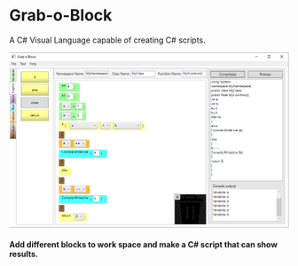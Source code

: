# Grab-o-Block
A C# Visual Language capable of creating C# scripts.

![Main Window Image](https://github.com/emyl089/Grab-o-Block/blob/master/Images/Mainwindow.png)

#### Add different blocks to work space and make a C# script that can show results.
